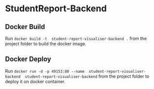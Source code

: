 # StudentReport-Backend

## Docker Build

Run `docker build -t  student-report-visualiser-backend .` from the project folder to build the docker image.

## Docker Deploy

Run `docker run -d -p 49153:80 --name  student-report-visualiser-backend  student-report-visualiser-backend` from the project folder to deploy it on docker container.